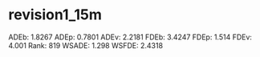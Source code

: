 # revision1_15m

ADEb: 1.8267
ADEp: 0.7801
ADEv: 2.2181
FDEb: 3.4247
FDEp: 1.514
FDEv: 4.001
Rank: 819
WSADE: 1.298
WSFDE: 2.4318